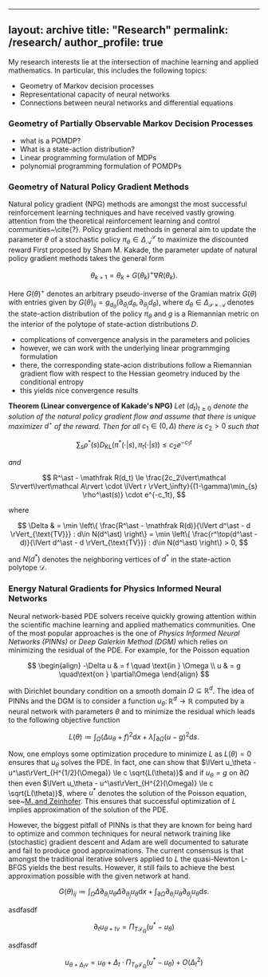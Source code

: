 
---
layout: archive
title: "Research"
permalink: /research/
author_profile: true
---

My research interests lie at the intersection of machine learning and applied mathematics. In particular, this includes the following topics:
* Geometry of Markov decision processes
* Representational capacity of neural networks
* Connections between neural networks and differential equations

### Geometry of Partially Observable Markov Decision Processes

* what is a POMDP?
* What is a state-action distribution?
* Linear programming formulation of MDPs
* polynomial programming formulation of POMDPs

### Geometry of Natural Policy Gradient Methods

Natural policy gradient (NPG) methods are amongst the most successful reinforcement learning techniques and have received vastly growing attention from the theoretical reinforcement learning and control communities~\cite{?}.
Policy gradient methods in general aim to update the parameter $\theta$ of a stochastic policy $\pi_\theta\in\Delta_\mathcal A^\mathcal S$ to maximize the discounted reward 
First proposed by Sham M. Kakade, the parameter update of natural policy gradient methods takes the general form 

$$
    \theta_{k+1} = \theta_k + G(\theta_k)^+ \nabla R(\theta_k).
$$

Here $G(\theta)^+$ denotes an arbitrary pseudo-inverse of the Gramian matrix $G(\theta)$ with entries given by 
$G(\theta)_ {ij} = g_{d_\theta}(\partial_{\theta_i} d_\theta, \partial_{\theta_j} d_\theta)$, 
where $d_\theta\in\Delta_{\mathcal S\times\mathcal A}$ denotes the state-action distribution of the policy $\pi_\theta$ and $g$ is a Riemannian metric on the interior of the polytope of state-action distributions $D$. 

* complications of convergence analysis in the parameters and policies
* however, we can work with the underlying linear programmging formulation
* there, the corresponding state-acion distributions follow a Riemannian gradient flow with respect to the Hessian geometry induced by the conditional entropy
* this yields nice convergence results

**Theorem (Linear convergence of Kakade's NPG)**
*Let* $(d_t)_{t\ge0}$ *denote the solution of the natural policy gradient flow and assume that there is unique maximizer* $d^\star$ *of the reward. Then for all* $c_1\in(0, \Delta)$ *there is* $c_2>0$ *such that*

$$
    \sum_{s} \rho^\ast(s) D_{\text{KL}}(\pi^\ast(\cdot|s), \pi_t(\cdot|s)) \le c_2 e^{-c_1t}
$$

*and*

$$
    R^\ast - \mathfrak R(d_t) \le \frac{2c_2\lvert\mathcal S\rvert\lvert\mathcal A\rvert \cdot \lVert r \rVert_\infty}{(1-\gamma)\min_{s}   \rho^\ast(s)} \cdot e^{-c_1t},
$$

where 

$$
 \Delta & = \min \left\{ \frac{R^\ast -  \mathfrak R(d)}{\lVert d^\ast - d \rVert_{\text{TV}}} : d\in N(d^\ast) \right\} = \min \left\{ \frac{r^\top(d^\ast - d)}{\lVert d^\ast - d \rVert_{\text{TV}}} : d\in N(d^\ast) \right\} > 0,
$$

and $N(d^\ast)$ denotes the neighboring vertices of $d^\ast$ in the state-action polytope $\mathcal D$. 


### Energy Natural Gradients for Physics Informed Neural Networks

Neural network-based PDE solvers receive quickly growing attention within the scientific machine learning and applied mathematics communities. 
One of the most popular approaches is the one of *Physics Informed Neural Networks (PINNs)* or *Deep Galerkin Method (DGM)* which relies on minimizing the residual of the PDE.
For example, for the Poisson equation 

$$ 
\begin{align} -\Delta u & = f \quad \text{in } \Omega \\ 
u & = g \quad\text{on } \partial\Omega 
\end{align} 
$$

with Dirichlet boundary condition on a smooth domain $\Omega\subseteq\mathbb R^d$.
The idea of PINNs and the DGM is to consider a function $u_\theta\colon\mathbb R^d\to\mathbb R$ computed by a neural network with parameters $\theta$ and to minimize the residual which leads to the following objective function 

$$
L(\theta) \coloneqq \int_\Omega (\Delta u_\theta + f)^2 \mathrm dx + \lambda\int_{\partial\Omega} (u-g)^2 \mathrm ds.
$$

Now, one employs some optimization procedure to minimize $L$ as $L(\theta) = 0$ ensures that $u_\theta$ solves the PDE. 
In fact, one can show that $\lVert u_\theta - u^\ast\rVert_{H^{1/2}(\Omega)} \le c \sqrt{L(\theta)}$ and if $u_\theta = g$ on $\partial\Omega$ then even $\lVert u_\theta - u^\ast\rVert_{H^{2}(\Omega)} \le c \sqrt{L(\theta)}$, where $u^\ast$ denotes the solution of the Poisson equation, see~[M. and Zeinhofer](https://proceedings.mlr.press/v190/muller22b.html). 
This ensures that successful optimization of $L$ implies approximation of the solution of the PDE. 

However, the biggest pitfall of PINNs is that they are known for being hard to optimize and common techniques for neural network training like (stochastic) gradient descent and Adam are well documented to saturate and fail to produce good approximations. 
The current consensus is that amongst the traditional iterative solvers applied to $L$ the quasi-Newton L-BFGS yields the best results. 
However, it still fails to achieve the best approximation possible with the given network at hand. 

$$
G(\theta)_{ij} \coloneqq \int _\Omega \Delta \partial _{\theta_i} u _\theta \Delta \partial _{\theta_j} u _\theta \mathrm dx + \int _{\partial\Omega} \partial _{\theta_i} u _\theta \partial _{\theta_j} u _\theta \mathrm ds.
$$

asdfasdf

$$
\partial_t u_{\theta+tv} = \Pi_{T\mathcal F_{\Theta}}(u^\ast-u_\theta)
$$

asdfasdf

$$
u_{\theta+\Delta_tv} =  u_\theta + \Delta_t \cdot \Pi_{T_\theta\mathcal F_\Theta}(u^\ast-u_\theta) + O(\Delta_t^2)
$$












